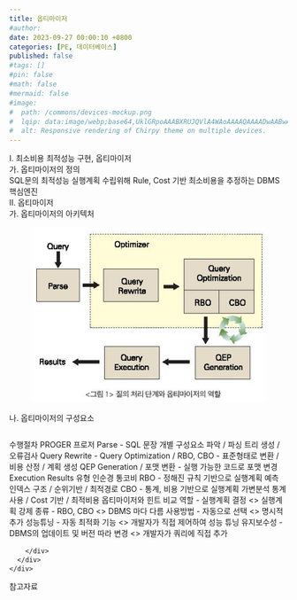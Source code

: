 ```yaml
---
title: 옵티마이저
#author: 
date: 2023-09-27 00:00:10 +0800
categories: [PE, 데이터베이스]
published: false
#tags: []
#pin: false
#math: false
#mermaid: false
#image:
#  path: /commons/devices-mockup.png
#  lqip: data:image/webp;base64,UklGRpoAAABXRUJQVlA4WAoAAAAQAAAADwAABwAAQUxQSDIAAAARL0AmbZurmr57yyIiqE8oiG0bejIYEQTgqiDA9vqnsUSI6H+oAERp2HZ65qP/VIAWAFZQOCBCAAAA8AEAnQEqEAAIAAVAfCWkAALp8sF8rgRgAP7o9FDvMCkMde9PK7euH5M1m6VWoDXf2FkP3BqV0ZYbO6NA/VFIAAAA
#  alt: Responsive rendering of Chirpy theme on multiple devices.
---
```


<div class="post-wrap">
  <div class="para">
    <div class="para-title">
      I. 최소비용 최적성능 구현, 옵티마이저
    </div>
    <div class="para-cntnt">
      <div class="para">
        <div class="para-title">
          가. 옵티마이저의 정의
        </div>
        <div class="para-cntnt">
            SQL문의 최적성능 실행계획 수립위해 Rule, Cost 기반 최소비용을 추정하는 DBMS 핵심엔진
        </div>
      </div>
    </div>
  </div>
  
  <div class="para">
    <div class="para-title">
      II. 옵티마이저
    </div>
    <div class="para-cntnt">
      <div class="para">
        <div class="para-title">
          가. 옵티마이저의 아키텍처
        </div>
        <div class="para-cntnt">
          <figure class="post-figure">
            <img src="/assets/img/posts/옵티마이저.png" alt="옵티마이저">
<!--            <figcaption>Source: Unveiling the Metaverse: Exploring Emerging Trends, Multifaceted Perspectives, and Future Challenges</figcaption>-->
          </figure>
        </div>
      </div>
      <div class="para">
        <div class="para-title">
          나. 옵티마이저의 구성요소
        </div>
        <div class="para-cntnt">
          <table class="post-table">
          </table>
          수행절차 PROGER 프로저
  Parse - SQL 문장 개별 구성요소 파악 / 파싱 트리 생성 / 오류검사
  Query Rewrite - 
  Query Optimization / RBO, CBO - 표준형태로 변환 / 비용 산정 / 계획 생성
  QEP Generation / 포맷 변환 - 실행 가능한 코드로 포맷 변경
  Execution
  Results
유형 인순경 통코비
  RBO - 정해진 규칙 기반으로 실행계획 예측
    인덱스 구조 / 순위기반 / 최적경로
  CBO - 통계, 비용 기반으로 실행계획 가변분석
    통계 사용 / Cost 기반 / 최적비용
옵티마이저와 힌트 비교
  역할 - 실행계획 결정 &lt;&gt; 실행계획 강제
  종류 - RBO, CBO &lt;&gt; DBMS 마다 다름
  사용방법 - 자동으로 선택 &lt;&gt; 명시적 추가
  성능튜닝 - 자동 최적화 기능 &lt;&gt; 개발자가 직접 제어하여 성능 튜닝
  유지보수성 - DBMS의 업데이트 및 버전 따라 변경 &lt;&gt; 개발자가 쿼리에 직접 추가

        </div>
      </div>
    </div>
  </div>

  <div class="refr-wrap">
    <div class="refr-title">
        참고자료
    </div>
    <ol class="refr-list">
    <!--    <li>(나현식, 최대선) <a target="_blank" href="https://scienceon.kisti.re.kr/commons/util/originalView.do?cn=JAKO202225948430499&oCn=JAKO202225948430499&dbt=JAKO&journal=NJOU00291864">메타버스 보안 위협 요소 및 대응 방안 검토</a></li>-->
    <!--    <li>(M. Uddin, S. Manickam, H. Ullah, M. Obaidat and A. Dandoush) <a target="_blank" href="https://ieeexplore.ieee.org/abstract/document/10138386">Unveiling the Metaverse: Exploring Emerging Trends, Multifaceted Perspectives, and Future Challenges</a></li>-->
    </ol>
  </div>
</div>
